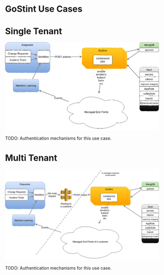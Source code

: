 # GoStint Use Cases

# Single Tenant
![Single Tenant](./usecase_single_tenant.png)

TODO: Authentication mechanisms for this use case.

# Multi Tenant
![Single Tenant](./usecase_multi_tenant.png)

TODO: Authentication mechanisms for this use case.
